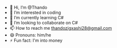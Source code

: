 - 👋 Hi, I’m @Thando
- 👀 I’m interested in coding
- 🌱 I’m currently learning C#
- 💞️ I’m looking to collaborate on C#
- 📫 How to reach me thandozigxashi28@gmail.com
- 😄 Pronouns: him/he
- ⚡ Fun fact: I'm into money

<!---
Thando1277/Thando1277 is a ✨ special ✨ repository because its `README.md` (this file) appears on your GitHub profile.
You can click the Preview link to take a look at your changes.
--->
